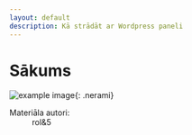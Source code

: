 ```yaml
---
layout: default
description: Kā strādāt ar Wordpress paneli
---
```


# Sākums



![example image](/media/landinggifs.gif){: .nerami}

<dl>
    <dt>Materiāla autori:</dt>
    <dd>rol&5 </dd>
</dl>
